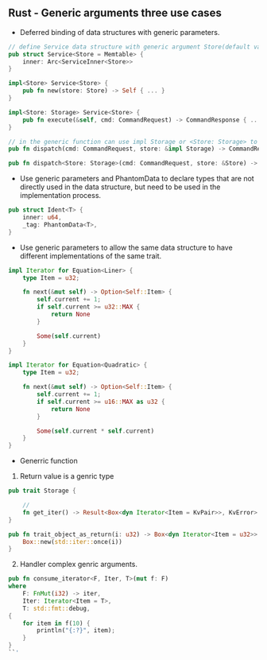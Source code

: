 ## Rust - Generic arguments three use cases

* Deferred binding of data structures with generic parameters.

```rust
// define Service data structure with generic argument Store(default value is Memtable)
pub struct Service<Store = Memtable> {
    inner: Arc<ServiceInner<Store>>
}

impl<Store> Service<Store> {
    pub fn new(store: Store) -> Self { ... }
}

impl<Store: Storage> Service<Store> {
    pub fn execute(&self, cmd: CommandRequest) -> CommandResponse { ... }
}

// in the generic function can use impl Storage or <Store: Storage> to restrict the argument
pub fn dispatch(cmd: CommandRequest, store: &impl Storage) -> CommandResponse { ... }

pub fn dispatch<Store: Storage>(cmd: CommandRequest, store: &Store) -> CommandResponse { ... }

```


* Use generic parameters and PhantomData to declare types that are not directly used in the data structure, but need to be used in the implementation process.

```rust
pub struct Ident<T> {
    inner: u64,
    _tag: PhantomData<T>,
}
```

* Use generic parameters to allow the same data structure to have different implementations of the same trait.

```rust
impl Iterator for Equation<Liner> {
    type Item = u32;

    fn next(&mut self) -> Option<Self::Item> {
        self.current += 1;
        if self.current >= u32::MAX {
            return None
        }

        Some(self.current)
    }
}

impl Iterator for Equation<Quadratic> {
    type Item = u32;

    fn next(&mut self) -> Option<Self::Item> {
        self.current += 1;
        if self.current >= u16::MAX as u32 {
            return None
        }

        Some(self.current * self.current)
    }
}
```

* Generric function

1. Return value is a genric type

```rust
pub trait Storage {

    //
    fn get_iter() -> Result<Box<dyn Iterator<Item = KvPair>>, KvError>
}

pub fn trait_object_as_return(i: u32) -> Box<dyn Iterator<Item = u32>> {
    Box::new(std::iter::once(i))
}
```

2. Handler complex genric arguments.

```rust
pub fn consume_iterator<F, Iter, T>(mut f: F)
where
    F: FnMut(i32) -> iter,
    Iter: Iterator<Item = T>,
    T: std::fmt::debug,
{
    for item in f(10) {
        println("{:?}", item);
    }
}
``'